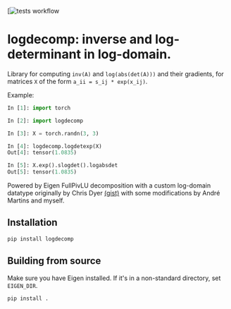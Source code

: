 [![tests workflow](https://github.com/ltl-uva/logdecomp/actions/workflows/build.yml/badge.svg)

# logdecomp: inverse and log-determinant in log-domain.

Library for computing `inv(A)` and `log(abs(det(A)))` and their gradients,
for matrices `X` of the form `a_ii = s_ij * exp(x_ij)`.

Example:

```python
In [1]: import torch

In [2]: import logdecomp

In [3]: X = torch.randn(3, 3)

In [4]: logdecomp.logdetexp(X)
Out[4]: tensor(1.0835)

In [5]: X.exp().slogdet().logabsdet
Out[5]: tensor(1.0835)
```

Powered by Eigen FullPivLU decomposition with a custom log-domain datatype
originally by Chris Dyer [(gist)](https://gist.github.com/redpony/2400470)
with some modifications by André Martins and myself.


## Installation

```bash
pip install logdecomp
```


## Building from source

Make sure you have Eigen installed. If it's in a non-standard directory, set
`EIGEN_DIR`.

```bash
pip install .
```
